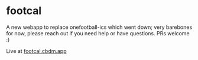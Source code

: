 # footcal

A new webapp to replace onefootball-ics which went down; very barebones for now, please reach out if you need help or have questions.
PRs welcome :)

Live at [footcal.cbdm.app](https://footcal.cbdm.app)
